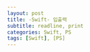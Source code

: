 ```yaml
---
layout: post
title: -Swift- 입출력
subtitle: readline, print
categories: Swift, PS
tags: [Swift], [PS]
---
```

